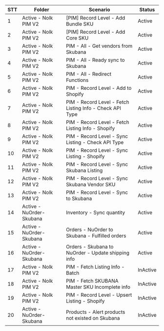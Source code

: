 | STT | Folder                    | Scenario                                                 | Status   |
| --- | ------------------------- | -------------------------------------------------------- | -------- |
| 1   | Active - Nolk PIM V2      | \[PIM\] Record Level - Add Bundle SKU                    | Active   |
| 2   | Active - Nolk PIM V2      | \[PIM\] Record Level - Add Core SKU                      | Active   |
| 3   | Active - Nolk PIM V2      | PIM - All - Get vendors from Skubana                     | Active   |
| 4   | Active - Nolk PIM V2      | PIM - All - Ready sync to Skubana                        | Active   |
| 5   | Active - Nolk PIM V2      | PIM - All - Redirect Functions                           | Active   |
| 6   | Active - Nolk PIM V2      | PIM - Record Level - Add to Shopify                      | Active   |
| 7   | Active - Nolk PIM V2      | PIM - Record Level - Fetch Listing Info - Check API Type | Active   |
| 8   | Active - Nolk PIM V2      | PIM - Record Level - Fetch Listing Info - Shopify        | Active   |
| 9   | Active - Nolk PIM V2      | PIM - Record Level - Sync Listing - Check API Type       | Active   |
| 10  | Active - Nolk PIM V2      | PIM - Record Level - Sync Listing - Shopify              | Active   |
| 11  | Active - Nolk PIM V2      | PIM - Record Level - Sync Skubana Listing                | Active   |
| 12  | Active - Nolk PIM V2      | PIM - Record Level - Sync Skubana Vendor SKU             | Active   |
| 13  | Active - Nolk PIM V2      | PIM - Record Level - Sync to Skubana                     | Active   |
| 14  | Active - NuOrder- Skubana | Inventory - Sync quantity                                | Active   |
| 15  | Active - NuOrder- Skubana | Orders - NuOrder to Skubana - Fulfilled orders           | Active   |
| 16  | Active - NuOrder- Skubana | Orders - Skubana to NuOrder - Update shipping info       | Active   |
| 17  | Active - Nolk PIM V2      | PIM - Fetch Listing Info - Batch                         | InActive |
| 18  | Active - Nolk PIM V2      | PIM - Fetch SKUBANA Master SKU Incomplete info           | InActive |
| 19  | Active - Nolk PIM V2      | PIM - Record Level - Upsert Listing - Shopify            | InActive |
| 20  | Active - NuOrder- Skubana | Products - Alert products not existed on Skubana         | InActive |